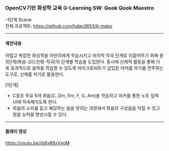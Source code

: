 ### OpenCV기반 화성학 교육 G-Learning SW: Qook Qook Maestro
-1단계 Scene  
전체 프로젝트: https://github.com/hdan3653/A-major
  
-----

#### 제안내용  
어렵고 복잡한 화성학을 어린이에게 학습시키고 마지막 작곡 단계로 이끌어주기 위해 총 3단계(화음-코드진행-작곡)의 단계별 학습을 도입한다.  동시에 신체적 활동을 통해 더욱 효과적으로 음악을 학습할 수 있도록 마이크로비트가 삽입된 마커를 악기를 연주하는 도구로, 신체를 악기로 활용한다.  
  
[1단계]  
+ C장조 주요 6개 화음(C, Dm, Em, F, G, Am)을 학습하고 마커를 통한 노트 입력 UI에 익숙해지도록 한다.  
+ 화음의 소리를 듣고 해당하는 음을 맞히는 과정에서 화음의 구성음을 익힐 수 있고 청음 능력을 향상시킬 수 있다.  
  
-----  

#### 플레이 영상  
https://youtu.be/rb8xR8xVxoM  

